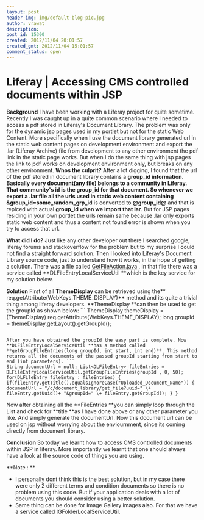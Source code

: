 ```yaml
---
layout: post
header-img: img/default-blog-pic.jpg
author: vrawat
description: 
post_id: 15300
created: 2012/11/04 20:01:57
created_gmt: 2012/11/04 15:01:57
comment_status: open
---
```


# Liferay | Accessing CMS controlled documents within JSP

**Background** I have been working with a Liferay project for quite sometime. Recently I was caught up in a quite common scenario where I needed to access a pdf stored in Liferay's Document Library. The problem was only for the dynamic jsp pages used in my portlet but not for the static Web Content. More specifically when I use the document library generated url in the static web content pages on development environment and export the .lar (Liferay Archive) file from development to any other environment the pdf link in the static page works. But when I do the same thing with jsp pages the link to pdf works on development environment only, but breaks on any other environment.  **Whos the culprit?** After a lot digging, I found that the url of the pdf stored in document library contains a **group_id **information. Basically every document(any file) belongs to a community in Liferay. That community's id is the group_id for that document. So whenever we export a .lar file all the urls used in static web content containing** &group_id=some_random_grp_id** is converted to **@group_id@** and that is replced with actual **group_id **when we** import that lar**. But for JSP pages residing in your own portlet the urls remain same because .lar only exports static web content and thus a content not found error is shown when you try to access that url.

**What did I do?** Just like any other developer out there I searched google, liferay forums and stackoverflow for the problem but to my surprise I could not find a straight forward solution. Then I looked into Liferay's Document Library source code, just to understand how it works, in the hope of getting a solution. There was a file called [GetFileAction.java][1] , in that file there was a service called **DLFileEntryLocalServiceUtil **which is the key service for my solution below.

**Solution** First of all **ThemeDisplay** can be retrieved using the** req.getAttribute(WebKeys.THEME_DISPLAY)** method and its quite a trivial thing among liferay developers. **ThemeDisplay **can then be used to get the groupId as shown below: ``` 
 ThemeDisplay themeDisplay = (ThemeDisplay) req.getAttribute(WebKeys.THEME_DISPLAY); long groupId = themeDisplay.getLayout().getGroupId(); 
 ```

After you have obtained the groupId the easy part is complete. Now **DLFileEntryLocalServiceUtil **has a method called **getGroupFileEntries(long groupId, int start, int end)**. This method returns all the documents of the passed groupId starting from start to end (int parameters). ``` 
 String documentUrl = null; List<DLFileEntry> fileEntries = DLFileEntryLocalServiceUtil.getGroupFileEntries(groupId , 0, 50); for(DLFileEntry fileEntry : fileEntries) { if(fileEntry.getTitle().equalsIgnoreCase("Uploaded_Document_Name")) { documentUrl = "/c/document_library/get_file?uuid=" \+ fileEntry.getUuid()+ "&groupId=" \+ fileEntry.getGroupId(); } } 
 ```

Now after obtaining all the **FileEntries **you can simply loop through the List and check for **title **as I have done above or any other parameter you like. And simply generate the documentUrl. Now this document url can be used on jsp without worrying about the enviournment, since its coming directly from document_library.

**Conclusion** So today we learnt how to access CMS controlled documents within JSP in liferay. More importantly we learnt that one should always have a look at the source code of things you are using.

**Note : **

  * I personally dont think this is the best solution, but in my case there were only 2 different terms and condition documents so there is no problem using this code. But if your application deals with a lot of documents you should consider using a better solution. 
  * Same thing can be done for Image Gallery images also. For that we have a service called IGFolderLocalServiceUtil.

   [1]: http://docs.liferay.com/portal/5.1/javadocs/portal-impl/com/liferay/portlet/documentlibrary/action/GetFileAction.java.html